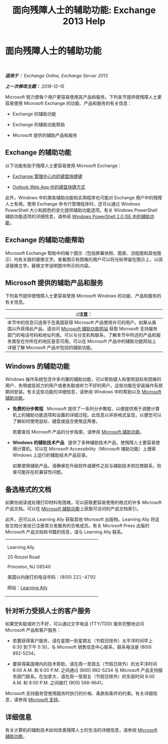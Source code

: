 ﻿---
title: '面向残障人士的辅助功能: Exchange 2013 Help'
TOCTitle: 面向残障人士的辅助功能
ms:assetid: a7203ebd-ffac-4a8d-a2d0-6c8a61c8eeb8
ms:mtpsurl: https://technet.microsoft.com/zh-cn/library/JJ150559(v=EXCHG.150)
ms:contentKeyID: 50489779
ms.date: 01/11/2018
mtps_version: v=EXCHG.150
ms.translationtype: HT
---

# 面向残障人士的辅助功能

 

_**适用于：** Exchange Online, Exchange Server 2013_

_**上一次修改主题：** 2016-12-15_

Microsoft 努力使每个用户更容易使用其产品和服务。下列各节提供使残障人士更容易使用 Microsoft Exchange 的功能、产品和服务的有关信息：

  - Exchange 的辅助功能

  - Exchange 的辅助功能帮助

  - Microsoft 提供的辅助产品和服务

## Exchange 的辅助功能

以下功能有助于残障人士更容易使用 Microsoft Exchange：

  - [Exchange 管理中心内的键盘快捷键](keyboard-shortcuts-in-the-exchange-admin-center-exchange-online-protection-help.md)

  - [Outlook Web App 中的键盘快捷方式](https://go.microsoft.com/fwlink/p/?linkid=268079)

此外，Windows 中的某些辅助功能和实用程序也可能对 Exchange 用户中的残障人士有用。使用 Exchange 命令行管理程序时，还可以通过 Windows PowerShell 大小和颜色的变化提供辅助功能选项。有关 Windows PowerShell 辅助功能选项的详细信息，请参阅 [Windows PowerShell 2.0 ISE 中的辅助功能](https://go.microsoft.com/fwlink/p/?linkid=258240)。

## Exchange 的辅助功能帮助

Microsoft Exchange 帮助中的每个图示（包括屏幕快照、图表、流程图和其他图示）均有关联的替换文字。查看图示有困难的用户可以将光标停留在图示上，以阅读替换文字。替换文字说明图中所示的内容。

## Microsoft 提供的辅助产品和服务

下列各节提供使残障人士更容易使用 Microsoft Windows 的功能、产品和服务的有关信息。

<table>
<thead>
<tr class="header">
<th><img src="images/Bb124558.note(EXCHG.150).gif" title="注意" alt="注意" />注意：</th>
</tr>
</thead>
<tbody>
<tr class="odd">
<td>本节中的信息只适用于在美国获得 Microsoft 产品使用许可的用户。如果从美国以外获得此产品，请访问 <a href="https://www.microsoft.com/enable">Microsoft 辅助功能网站</a> 获取 Microsoft 支持服务部门的电话号码和地址列表。可以与分支机构联系，了解本节中所述的产品和服务类型在你所在的地区是否可用。可以在 Microsoft 产品中的辅助功能网站上详细了解 Microsoft 产品中包括的辅助功能。</td>
</tr>
</tbody>
</table>


## Windows 的辅助功能

Windows 操作系统包含许多内置的辅助功能，可以帮助键入和使用鼠标有困难的用户、失明或低视力的用户或者失聪或听力不好的用户。这些功能在安装操作系统期间安装。有关这些功能的详细信息，请参阅 Windows 中的帮助以及 [Microsoft 辅助功能](https://go.microsoft.com/fwlink/p/?linkid=18139)。

  - **免费的分步教程**   Microsoft 提供了一系列分步教程，以便提供用于调整计算机上的辅助功能选项和设置的详细过程。此信息以并排格式呈现，以便您可以了解如何使用鼠标、键盘或组合使用这两者。
    
    若要查找 Microsoft 产品的分步指南，请参阅 [Microsoft 辅助功能](https://go.microsoft.com/fwlink/p/?linkid=18139)。

  - **Windows 的辅助技术产品**   提供了多种辅助技术产品，使残障人士更容易使用计算机。可以在 Microsoft Accessibility（Microsoft 辅助功能）上搜索 Windows 上运行的辅助技术产品目录。
    
    如果使用辅助产品，请确保在升级软件或硬件之前与辅助技术供应商联系，检查可能存在的兼容性问题。

## 备选格式的文档

如果你阅读或处理打印材料有困难，可以获取更容易使用的格式的许多 Microsoft 产品文档。可以在 [Microsoft 辅助功能](https://go.microsoft.com/fwlink/p/?linkid=18139)上获取可访问的产品文档索引。

此外，还可以从 Learning Ally 获取其他 Microsoft 出版物。Learning Ally 将这些文档分发给已注册其分发服务的合格成员。有关 Microsoft Press 出版的 Microsoft 产品文档和书籍的信息，请与 Learning Ally 联系。


<table>
<colgroup>
<col style="width: 100%" />
</colgroup>
<tbody>
<tr class="odd">
<td><p>Learning Ally</p>
<p>20 Roszel Road</p>
<p>Princeton, NJ 08540</p>
<p>美国以内拨打的电话号码：(800) 221-4792</p>
<p>网站：<a href="https://www.learningally.org/">Learning Ally</a></p></td>
</tr>
</tbody>
</table>


## 针对听力受损人士的客户服务

如果您失聪或听力不好，可以通过文字电话 (TTY/TDD) 服务完整地访问 Microsoft 产品和客户服务：

  - 若要获得客户服务，请在星期一到星期五（节假日除外）太平洋时间早上 6:30 到下午 5:30，与 Microsoft 销售信息中心联系，联系电话是 (800) 892-5234。

  - 要获得美国境内的技术帮助，请在周一至周五（节假日除外）的太平洋时间 6:00 A.M. 和 6:00 P.M. 之间通过 (800) 892-5234 与 Microsoft 产品支持服务部门联系。在加拿大，请在周一至周五（节假日除外）的东部时间 8:00 A.M. 和 8:00 P.M. 之间拨打 (905) 568-9641。

Microsoft 支持服务受使用服务时执行的价格、条款和条件的约束。有关详细信息，请参阅 [Microsoft 支持](https://go.microsoft.com/fwlink/p/?linkid=18142)。

## 详细信息

有关计算机的辅助技术如何改善残障人士的生活的详细信息，请参阅 [Microsoft 辅助功能](http://go.microsoft.com/fwlink/p/?linkid=18139)。

